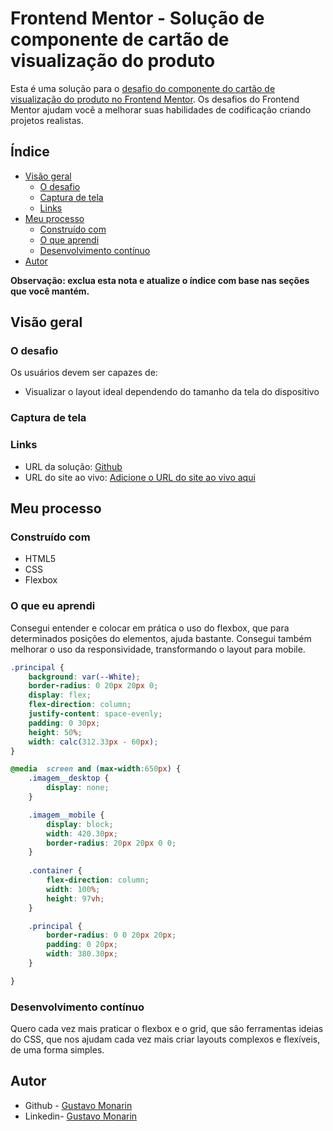 # Frontend Mentor - Solução de componente de cartão de visualização do produto

Esta é uma solução para o [desafio do componente do cartão de visualização do produto no Frontend Mentor](https://www.frontendmentor.io/challenges/product-preview-card-component-GO7UmttRfa). Os desafios do Frontend Mentor ajudam você a melhorar suas habilidades de codificação criando projetos realistas.

## Índice

- [Visão geral](#visão-geral)
  - [O desafio](#o-desafio)
  - [Captura de tela](#captura-de-tela)
  - [Links](#links)
- [Meu processo](#meu-processo)
  - [Construído com](#construído-com)
  - [O que aprendi](#o-que-aprendi)
  - [Desenvolvimento contínuo](#desenvolvimento-contínuo)
- [Autor](#autor)

**Observação: exclua esta nota e atualize o índice com base nas seções que você mantém.**

## Visão geral

### O desafio

Os usuários devem ser capazes de:

- Visualizar o layout ideal dependendo do tamanho da tela do dispositivo

### Captura de tela


### Links

- URL da solução: [Github](https://github.com/guhmonarin/product-preview-card-component-main)
- URL do site ao vivo: [Adicione o URL do site ao vivo aqui](https://your-live-site-url.com)

## Meu processo

### Construído com

- HTML5
- CSS
- Flexbox


### O que eu aprendi

Consegui entender e colocar em prática o uso do flexbox, que para determinados posições do elementos, ajuda bastante. Consegui também melhorar o uso da responsividade, transformando o layout para mobile.
``` css
.principal {
    background: var(--White);
    border-radius: 0 20px 20px 0;
    display: flex;
    flex-direction: column;
    justify-content: space-evenly;
    padding: 0 30px;
    height: 50%;
    width: calc(312.33px - 60px);
}

@media  screen and (max-width:650px) {
    .imagem__desktop {
        display: none;
    }

    .imagem__mobile {
        display: block;
        width: 420.30px;
        border-radius: 20px 20px 0 0;
    }
    
    .container {
        flex-direction: column;
        width: 100%;
        height: 97vh;
    }

    .principal {
        border-radius: 0 0 20px 20px;
        padding: 0 20px;
        width: 380.30px;
    }

}
```

### Desenvolvimento contínuo

Quero cada vez mais praticar o flexbox e o grid, que são ferramentas ideias do CSS, que nos ajudam cada vez mais criar layouts complexos e flexíveis, de uma forma simples.

## Autor

- Github - [Gustavo Monarin](https://github.com/guhmonarin)
- Linkedin- [Gustavo Monarin](https://www.linkedin.com/in/gustavo-monarin-652672127/)

